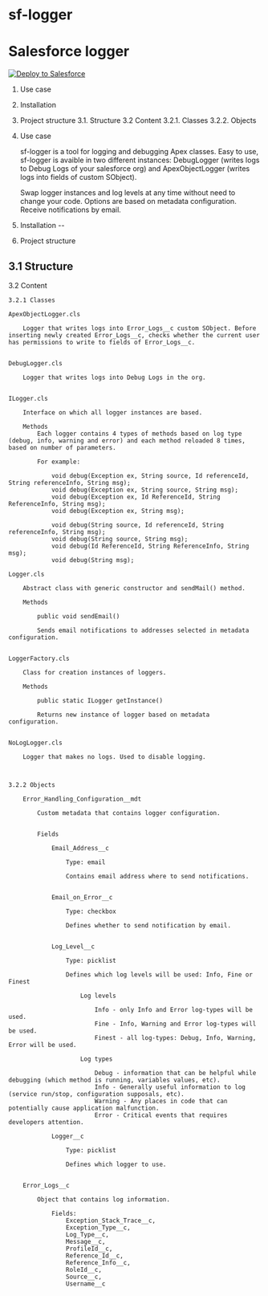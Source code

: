 # sf-logger
Salesforce logger
====================================
 
<a href="https://githubsfdeploy.herokuapp.com">
  <img alt="Deploy to Salesforce"
       src="https://raw.githubusercontent.com/afawcett/githubsfdeploy/master/src/main/webapp/resources/img/deploy.png">
</a>

1. Use case

2. Installation

3. Project structure
	3.1. Structure
	3.2 Content
		3.2.1. Classes
		3.2.2. Objects	



1. Use case

	sf-logger is a tool for logging and debugging Apex classes. 
	Easy to use, sf-logger is avaible in two different instances: DebugLogger (writes logs to Debug Logs of your salesforce org) and ApexObjectLogger (writes logs into fields of custom SObject). 

	Swap logger instances and log levels at any time without need to change your code. Options are based on metadata configuration.
	Receive notifications by email.



2. Installation
--


3. Project structure

3.1 Structure
--



3.2 Content

	3.2.1 Classes

	ApexObjectLogger.cls

		Logger that writes logs into Error_Logs__c custom SObject. Before inserting newly created Error_Logs__c, checks whether the current user has permissions to write to fields of Error_Logs__c.


	DebugLogger.cls

		Logger that writes logs into Debug Logs in the org. 


	ILogger.cls

		Interface on which all logger instances are based.

		Methods 
			Each logger contains 4 types of methods based on log type (debug, info, warning and error) and each method reloaded 8 times, based on number of parameters. 

			For example:

			    void debug(Exception ex, String source, Id referenceId, String referenceInfo, String msg);
			    void debug(Exception ex, String source, String msg);
			    void debug(Exception ex, Id ReferenceId, String ReferenceInfo, String msg);
			    void debug(Exception ex, String msg);
			    
			    void debug(String source, Id referenceId, String referenceInfo, String msg);
			    void debug(String source, String msg);
			    void debug(Id ReferenceId, String ReferenceInfo, String msg);
			    void debug(String msg);

	Logger.cls

		Abstract class with generic constructor and sendMail() method.

		Methods

			public void sendEmail()

			Sends email notifications to addresses selected in metadata configuration.

	
	LoggerFactory.cls

		Class for creation instances of loggers.

		Methods

			public static ILogger getInstance()

			Returns new instance of logger based on metadata configuration. 


	NoLogLogger.cls

		Logger that makes no logs. Used to disable logging.



	3.2.2 Objects

		Error_Handling_Configuration__mdt

			Custom metadata that contains logger configuration. 

			
			Fields

				Email_Address__c

					Type: email

					Contains email address where to send notifications.


				Email_on_Error__c

					Type: checkbox

					Defines whether to send notification by email.


				Log_Level__c

					Type: picklist

					Defines which log levels will be used: Info, Fine or Finest

						Log levels

							Info - only Info and Error log-types will be used.
							Fine - Info, Warning and Error log-types will be used.
							Finest - all log-types: Debug, Info, Warning, Error will be used.

						Log types

							Debug - information that can be helpful while debugging (which method is running, variables values, etc).
							Info - Generally useful information to log (service run/stop, configuration supposals, etc).
							Warning - Any places in code that can potentially cause application malfunction.
							Error - Critical events that requires developers attention.

				Logger__c

					Type: picklist

					Defines which logger to use.


		Error_Logs__c

			Object that contains log information.

				Fields:
					Exception_Stack_Trace__c,
					Exception_Type__c,
					Log_Type__c,
					Message__c,
					ProfileId__c,
				 	Reference_Id__c,
			 	 	Reference_Info__c,
			 	 	RoleId__c,
			 	 	Source__c,
			 	 	Username__c











